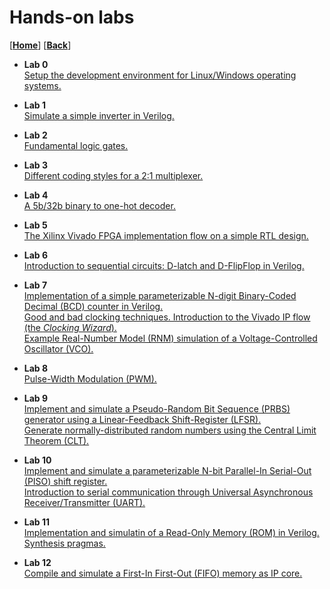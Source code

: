 
# Hands-on labs
[[**Home**](https://github.com/lpacher/lae)] [[**Back**](https://github.com/lpacher/lae)]


* **Lab 0**<br />
[Setup the development environment for Linux/Windows operating systems.](
https://github.com/lpacher/lae/tree/master/fpga/labs/lab0)

* **Lab 1**<br />
[Simulate a simple inverter in Verilog.](
https://github.com/lpacher/lae/tree/master/fpga/labs/lab1)

* **Lab 2**<br />
[Fundamental logic gates.](
https://github.com/lpacher/lae/tree/master/fpga/labs/lab2)

* **Lab 3**<br />
[Different coding styles for a 2:1 multiplexer.](
https://github.com/lpacher/lae/tree/master/fpga/labs/lab3)

* **Lab 4**<br />
[A 5b/32b binary to one-hot decoder.](
https://github.com/lpacher/lae/tree/master/fpga/labs/lab4)

* **Lab 5**<br />
[The Xilinx Vivado FPGA implementation flow on a simple RTL design.](
https://github.com/lpacher/lae/tree/master/fpga/labs/lab5)

* **Lab 6**<br />
[Introduction to sequential circuits: D-latch and D-FlipFlop in Verilog.](
https://github.com/lpacher/lae/tree/master/fpga/labs/lab6)

* **Lab 7**<br />
[Implementation of a simple parameterizable N-digit Binary-Coded Decimal (BCD) counter in Verilog.<br />
Good and bad clocking techniques. Introduction to the Vivado IP flow (the _Clocking Wizard_).<br />
Example Real-Number Model (RNM) simulation of a Voltage-Controlled Oscillator (VCO).](
https://github.com/lpacher/lae/tree/master/fpga/labs/lab7)

* **Lab 8**<br />
[Pulse-Width Modulation (PWM).](
https://github.com/lpacher/lae/tree/master/fpga/labs/lab8)

* **Lab 9**<br />
[Implement and simulate a Pseudo-Random Bit Sequence (PRBS) generator using a Linear-Feedback Shift-Register (LFSR). <br />
Generate normally-distributed random numbers using the Central Limit Theorem (CLT).](
https://github.com/lpacher/lae/tree/master/fpga/labs/lab9)

* **Lab 10**<br />
[Implement and simulate a parameterizable N-bit Parallel-In Serial-Out (PISO) shift register.<br />
Introduction to serial communication through Universal Asynchronous Receiver/Transmitter (UART).](
https://github.com/lpacher/lae/tree/master/fpga/labs/lab10)

* **Lab 11**<br />
[Implementation and simulatin of a Read-Only Memory (ROM) in Verilog. Synthesis pragmas.](
https://github.com/lpacher/lae/tree/master/fpga/labs/lab11)

* **Lab 12**<br />
[Compile and simulate a First-In First-Out (FIFO) memory as IP core.](
https://github.com/lpacher/lae/tree/master/fpga/labs/lab12)

